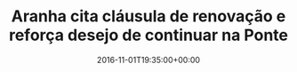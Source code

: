 ---
layout: post
title: "Aranha cita cláusula de renovação e reforça desejo de continuar na Ponte"
date: 2016-11-01T19:35:00+00:00
external_link: "http://globoesporte.globo.com/sp/campinas-e-regiao/futebol/times/ponte-preta/noticia/2016/11/aranha-cita-clausula-de-renovacao-e-reforca-desejo-de-continuar-na-ponte.html"
categories: news globo.com
---
